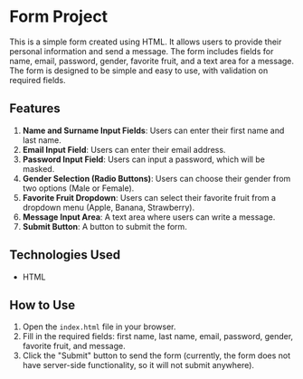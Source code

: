 # Form Project

This is a simple form created using HTML. It allows users to provide their personal information and send a message. The form includes fields for name, email, password, gender, favorite fruit, and a text area for a message. The form is designed to be simple and easy to use, with validation on required fields.

## Features

1. **Name and Surname Input Fields**: Users can enter their first name and last name.
2. **Email Input Field**: Users can enter their email address.
3. **Password Input Field**: Users can input a password, which will be masked.
4. **Gender Selection (Radio Buttons)**: Users can choose their gender from two options (Male or Female).
5. **Favorite Fruit Dropdown**: Users can select their favorite fruit from a dropdown menu (Apple, Banana, Strawberry).
6. **Message Input Area**: A text area where users can write a message.
7. **Submit Button**: A button to submit the form.

## Technologies Used

- HTML

## How to Use

1. Open the `index.html` file in your browser.
2. Fill in the required fields: first name, last name, email, password, gender, favorite fruit, and message.
3. Click the "Submit" button to send the form (currently, the form does not have server-side functionality, so it will not submit anywhere).
